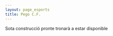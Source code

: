 ```yaml
---
layout: page_esports
title: Pego C.F.
---
```


Sota construcció pronte tronarà a estar disponible